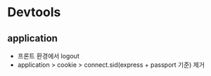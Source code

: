 # Devtools

## application

- 프론트 환경에서 logout 
- application > cookie > connect.sid(express + passport 기준) 제거